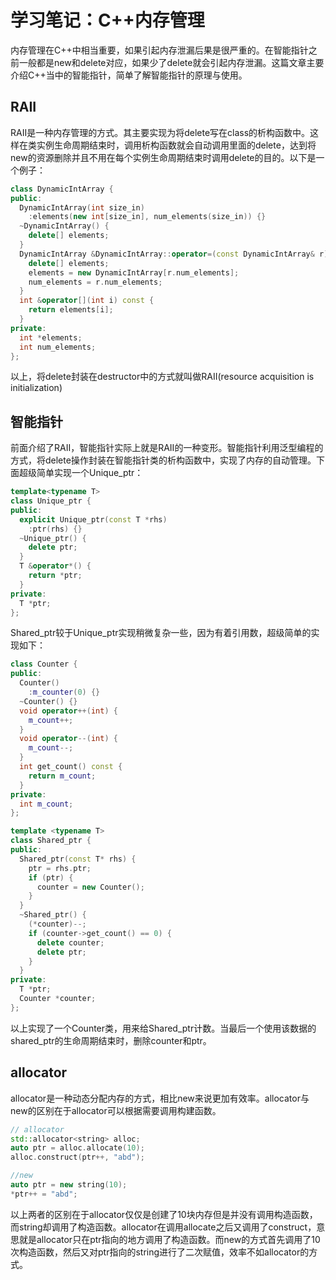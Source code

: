 # 学习笔记：C++内存管理
内存管理在C++中相当重要，如果引起内存泄漏后果是很严重的。在智能指针之前一般都是new和delete对应，如果少了delete就会引起内存泄漏。这篇文章主要介绍C++当中的智能指针，简单了解智能指针的原理与使用。
## RAII
RAII是一种内存管理的方式。其主要实现为将delete写在class的析构函数中。这样在类实例生命周期结束时，调用析构函数就会自动调用里面的delete，达到将new的资源删除并且不用在每个实例生命周期结束时调用delete的目的。以下是一个例子：  
```cpp
class DynamicIntArray {
public:
  DynamicIntArray(int size_in)
    :elements(new int[size_in], num_elements(size_in)) {}
  ~DynamicIntArray() {
    delete[] elements;
  }
  DynamicIntArray &DynamicIntArray::operator=(const DynamicIntArray& r) {
    delete[] elements;
    elements = new DynamicIntArray[r.num_elements];
    num_elements = r.num_elements;
  }
  int &operator[](int i) const {
    return elements[i];
  }
private:
  int *elements;
  int num_elements;
};
```
以上，将delete封装在destructor中的方式就叫做RAII(resource acquisition is initialization)  
## 智能指针
前面介绍了RAII，智能指针实际上就是RAII的一种变形。智能指针利用泛型编程的方式，将delete操作封装在智能指针类的析构函数中，实现了内存的自动管理。下面超级简单实现一个Unique_ptr：  
```cpp
template<typename T>
class Unique_ptr {
public:
  explicit Unique_ptr(const T *rhs)
    :ptr(rhs) {}
  ~Unique_ptr() {
    delete ptr;
  }
  T &operator*() {
    return *ptr;
  }
private:
  T *ptr;
};
```
Shared_ptr较于Unique_ptr实现稍微复杂一些，因为有着引用数，超级简单的实现如下：  
```cpp
class Counter {
public:
  Counter()
    :m_counter(0) {}
  ~Counter() {}
  void operator++(int) {
    m_count++;
  }
  void operator--(int) {
    m_count--;
  }
  int get_count() const {
    return m_count;
  }
private:
  int m_count;
};

template <typename T>
class Shared_ptr {
public:
  Shared_ptr(const T* rhs) {
    ptr = rhs.ptr;
    if (ptr) {
      counter = new Counter();
    }
  }
  ~Shared_ptr() {
    (*counter)--;
    if (counter->get_count() == 0) {
      delete counter;
      delete ptr;
    }
  }
private:
  T *ptr;
  Counter *counter;
};
```
以上实现了一个Counter类，用来给Shared_ptr计数。当最后一个使用该数据的shared_ptr的生命周期结束时，删除counter和ptr。

## allocator
allocator是一种动态分配内存的方式，相比new来说更加有效率。allocator与new的区别在于allocator可以根据需要调用构建函数。
```cpp
// allocator
std::allocator<string> alloc;
auto ptr = alloc.allocate(10);
alloc.construct(ptr++, "abd");

//new
auto ptr = new string(10);
*ptr++ = "abd";
```
以上两者的区别在于allocator仅仅是创建了10块内存但是并没有调用构造函数，而string却调用了构造函数。allocator在调用allocate之后又调用了construct，意思就是allocator只在ptr指向的地方调用了构造函数。而new的方式首先调用了10次构造函数，然后又对ptr指向的string进行了二次赋值，效率不如allocator的方式。